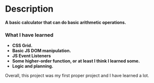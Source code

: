 # Description

**A basic calculator that can do basic arithmetic operations.**

### What I have learned

-   **CSS Grid.**
-   **Basic JS DOM manipulation.**
-   **JS Event Listeners**
-   **Some higher-order function, or at least I think I learned some.**
-   **Logic and planning.**

Overall, this project was my first proper project and I have learned a lot.
